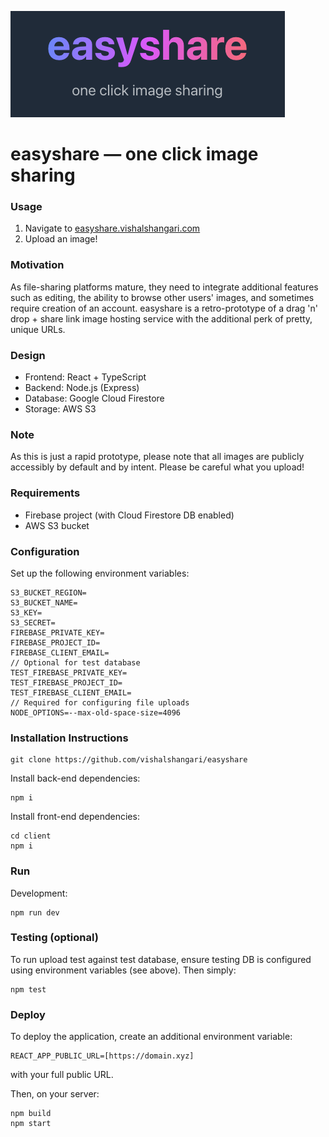 ![eayshare - one click image sharing](easyshare-logo.png)

# easyshare &mdash; one click image sharing

### Usage

1.  Navigate to [easyshare.vishalshangari.com](https://easyshare.vishalshangari.com/)
2.  Upload an image!

### Motivation

As file-sharing platforms mature, they need to integrate additional features such as editing, the ability to browse other users' images, and sometimes require creation of an account. easyshare is a retro-prototype of a drag 'n' drop + share link image hosting service with the additional perk of pretty, unique URLs.

### Design

- Frontend: React + TypeScript
- Backend: Node.js (Express)
- Database: Google Cloud Firestore
- Storage: AWS S3

### Note

As this is just a rapid prototype, please note that all images are publicly accessibly by default and by intent. Please be careful what you upload!

### Requirements

- Firebase project (with Cloud Firestore DB enabled)
- AWS S3 bucket

### Configuration

Set up the following environment variables:

    S3_BUCKET_REGION=
    S3_BUCKET_NAME=
    S3_KEY=
    S3_SECRET=
    FIREBASE_PRIVATE_KEY=
    FIREBASE_PROJECT_ID=
    FIREBASE_CLIENT_EMAIL=
    // Optional for test database
    TEST_FIREBASE_PRIVATE_KEY=
    TEST_FIREBASE_PROJECT_ID=
    TEST_FIREBASE_CLIENT_EMAIL=
    // Required for configuring file uploads
    NODE_OPTIONS=--max-old-space-size=4096

### Installation Instructions

    git clone https://github.com/vishalshangari/easyshare

Install back-end dependencies:

    npm i

Install front-end dependencies:

    cd client
    npm i

### Run

Development:

    npm run dev

### Testing (optional)

To run upload test against test database, ensure testing DB is configured using environment variables (see above). Then simply:

    npm test

### Deploy

To deploy the application, create an additional environment variable:

    REACT_APP_PUBLIC_URL=[https://domain.xyz]

with your full public URL.

Then, on your server:

    npm build
    npm start
